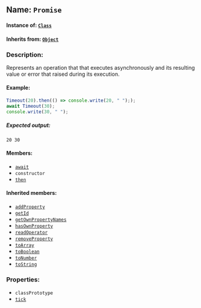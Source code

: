 ## Name: `Promise`

#### Instance of: [`Class`](Class.md)

#### Inherits from: [`Object`](Object.md)

### Description:

Represents an operation that that executes 
asynchronously and its resulting value or error that 
raised during its execution.

#### Example:

```js
Timeout(20).then(() => console.write(20, " "););
await Timeout(30);
console.write(30, " ");
```

##### Expected output:

```
20 30 
```

#### Members:

- [`await`](Promise.classPrototype.await.md)
- `constructor`
- [`then`](Promise.classPrototype.then.md)


#### Inherited members:

- [`addProperty`](Object.classPrototype.addProperty.md)
- [`getId`](Object.classPrototype.getId.md)
- [`getOwnPropertyNames`](Object.classPrototype.getOwnPropertyNames.md)
- [`hasOwnProperty`](Object.classPrototype.hasOwnProperty.md)
- [`readOperator`](Object.classPrototype.readOperator.md)
- [`removeProperty`](Object.classPrototype.removeProperty.md)
- [`toArray`](Object.classPrototype.toArray.md)
- [`toBoolean`](Object.classPrototype.toBoolean.md)
- [`toNumber`](Object.classPrototype.toNumber.md)
- [`toString`](Object.classPrototype.toString.md)


### Properties:

- `classPrototype`
- [`tick`](Promise.tick.md)


